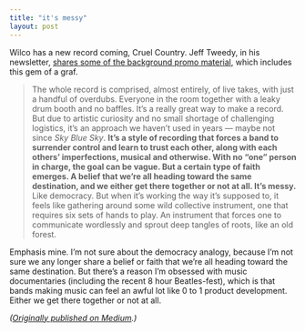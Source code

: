 ```yaml
---
title: "it's messy"
layout: post
---
```


Wilco has a new record coming, Cruel Country. Jeff Tweedy, in his newsletter, [shares some of the background promo material](https://jefftweedy.substack.com/p/cruel-country-out-may-27?token=eyJ1c2VyX2lkIjoxMTQ2NTMsInBvc3RfaWQiOjUzMDU4ODA4LCJfIjoiSHJxa2MiLCJpYXQiOjE2NTEyNjIzNjgsImV4cCI6MTY1MTI2NTk2OCwiaXNzIjoicHViLTM5MTkxMiIsInN1YiI6InBvc3QtcmVhY3Rpb24ifQ.zckzvjmWfdLbEgPct5Wj4m80fMrssVIdXn-k8OiPL7I&s=r), which includes this gem of a graf.

> The whole record is comprised, almost entirely, of live takes, with just a handful of overdubs. Everyone in the room together with a leaky drum booth and no baffles. It’s a really great way to make a record. But due to artistic curiosity and no small shortage of challenging logistics, it’s an approach we haven’t used in years — maybe not since *Sky Blue Sky*. **It’s a style of recording that forces a band to surrender control and learn to trust each other, along with each others’ imperfections, musical and otherwise. With no “one” person in charge, the goal can be vague. But a certain type of faith emerges. A belief that we’re all heading toward the same destination, and we either get there together or not at all. It’s messy.** Like democracy. But when it’s working the way it’s supposed to, it feels like gathering around some wild collective instrument, one that requires six sets of hands to play. An instrument that forces one to communicate wordlessly and sprout deep tangles of roots, like an old forest.

Emphasis mine. I’m not sure about the democracy analogy, because I’m not sure we any longer share a belief or faith that we’re all heading toward the same destination. But there’s a reason I’m obsessed with music documentaries (including the recent 8 hour Beatles-fest), which is that bands making music can feel an awful lot like 0 to 1 product development. Either we get there together or not at all.

*([Originally published on Medium](https://sippey.medium.com/its-messy-9f172d82683f).)*
